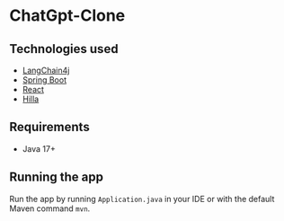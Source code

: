 # ChatGpt-Clone

## Technologies used
- [LangChain4j](https://github.com/langchain4j)
- [Spring Boot](https://spring.io/projects/spring-boot)
- [React](https://react.dev)
- [Hilla](https://hilla.dev)

## Requirements
- Java 17+

## Running the app
Run the app by running `Application.java` in your IDE or with the default Maven command `mvn`.